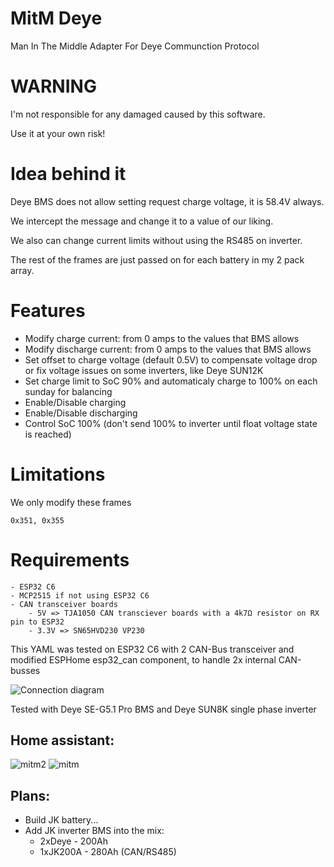 # MitM Deye
Man In The Middle Adapter For Deye Communction Protocol

# WARNING
I'm not responsible for any damaged caused by this software.

Use it at your own risk!

# Idea behind it
Deye BMS does not allow setting request charge voltage, it is 58.4V always.

We intercept the message and change it to a value of our liking.

We also can change current limits without using the RS485 on inverter.

The rest of the frames are just passed on for each battery in my 2 pack array.

# Features
- Modify charge current: from 0 amps to the values that BMS allows
- Modify discharge current: from 0 amps to the values that BMS allows
- Set offset to charge voltage (default 0.5V) to compensate voltage drop or fix voltage issues on some inverters, like Deye SUN12K
- Set charge limit to SoC 90% and automaticaly charge to 100% on each sunday for balancing
- Enable/Disable charging
- Enable/Disable discharging
- Control SoC 100% (don't send 100% to inverter until float voltage state is reached)

# Limitations
We only modify these frames

    0x351, 0x355
    
# Requirements 
    - ESP32 C6
    - MCP2515 if not using ESP32 C6
    - CAN transceiver boards
        - 5V => TJA1050 CAN transciever boards with a 4k7Ω resistor on RX pin to ESP32
        - 3.3V => SN65HVD230 VP230 
        
This YAML was tested on ESP32 C6 with 2 CAN-Bus transceiver and modified ESPHome esp32_can component, to handle 2x internal CAN-busses

![Connection diagram](connection.png "Connection diagram")

Tested with Deye SE-G5.1 Pro BMS and Deye SUN8K single phase inverter

## Home assistant:
![mitm2](https://i.imgur.com/rx5Eb2X.png)
![mitm](https://i.imgur.com/EDk8vfV.png)

## Plans:
  - Build JK battery...
  - Add JK inverter BMS into the mix: 
    - 2xDeye - 200Ah 
    - 1xJK200A - 280Ah (CAN/RS485)

